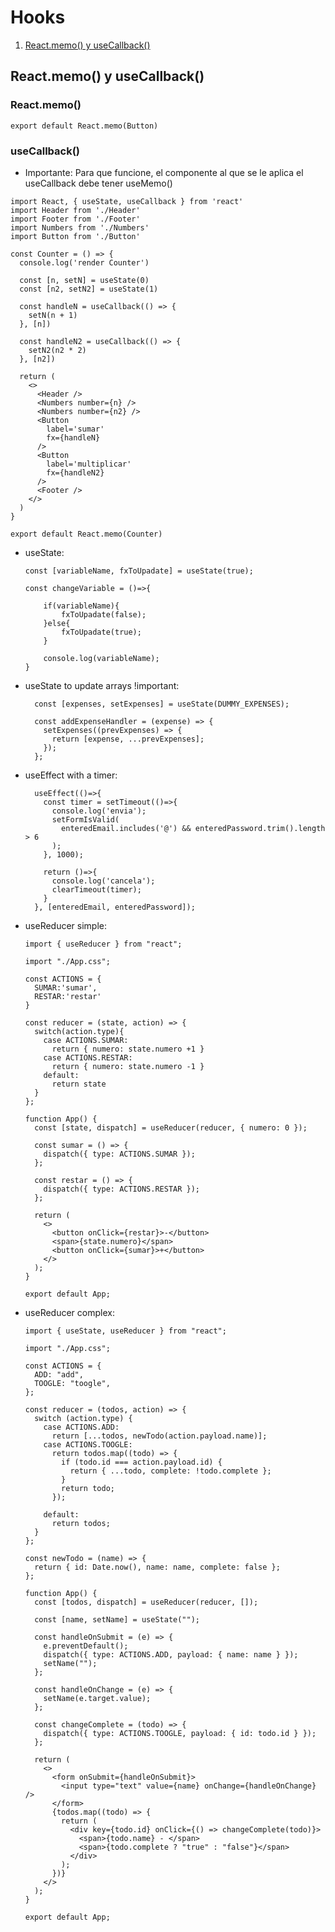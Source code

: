 # Hooks

  1) <a href='#hook1'>React.memo() y useCallback()</a>

<h2 id='hook1'>React.memo() y useCallback()</h2>

### React.memo()
```
export default React.memo(Button)
```

### useCallback()
- Importante: Para que funcione, el componente al que se le aplica el useCallback debe tener useMemo()
```
import React, { useState, useCallback } from 'react'
import Header from './Header'
import Footer from './Footer'
import Numbers from './Numbers'
import Button from './Button'

const Counter = () => {
  console.log('render Counter')

  const [n, setN] = useState(0)
  const [n2, setN2] = useState(1)

  const handleN = useCallback(() => {
    setN(n + 1)
  }, [n])

  const handleN2 = useCallback(() => {
    setN2(n2 * 2)
  }, [n2])

  return (
    <>
      <Header />
      <Numbers number={n} />
      <Numbers number={n2} />
      <Button
        label='sumar'
        fx={handleN}
      />
      <Button
        label='multiplicar'
        fx={handleN2}
      />
      <Footer />
    </>
  )
}

export default React.memo(Counter)
```


- useState:

      const [variableName, fxToUpadate] = useState(true);

      const changeVariable = ()=>{

          if(variableName){
              fxToUpadate(false);
          }else{
              fxToUpadate(true);
          }
        
          console.log(variableName);
      }
      
- useState to update arrays !important:

        const [expenses, setExpenses] = useState(DUMMY_EXPENSES);

        const addExpenseHandler = (expense) => {
          setExpenses((prevExpenses) => {
            return [expense, ...prevExpenses];
          });
        };

- useEffect with a timer:

        useEffect(()=>{
          const timer = setTimeout(()=>{
            console.log('envia');
            setFormIsValid(        
              enteredEmail.includes('@') && enteredPassword.trim().length > 6
            );
          }, 1000);

          return ()=>{
            console.log('cancela');
            clearTimeout(timer);
          }
        }, [enteredEmail, enteredPassword]);

      
- useReducer simple:

      import { useReducer } from "react";

      import "./App.css";

      const ACTIONS = {
        SUMAR:'sumar',
        RESTAR:'restar'
      }

      const reducer = (state, action) => {
        switch(action.type){
          case ACTIONS.SUMAR:
            return { numero: state.numero +1 }
          case ACTIONS.RESTAR:
            return { numero: state.numero -1 }
          default:
            return state
        }
      };

      function App() {
        const [state, dispatch] = useReducer(reducer, { numero: 0 });

        const sumar = () => {
          dispatch({ type: ACTIONS.SUMAR });
        };

        const restar = () => {
          dispatch({ type: ACTIONS.RESTAR });
        };

        return (
          <>
            <button onClick={restar}>-</button>
            <span>{state.numero}</span>
            <button onClick={sumar}>+</button>
          </>
        );
      }

      export default App;
      
- useReducer complex:

      import { useState, useReducer } from "react";

      import "./App.css";

      const ACTIONS = {
        ADD: "add",
        TOOGLE: "toogle",
      };

      const reducer = (todos, action) => {
        switch (action.type) {
          case ACTIONS.ADD:
            return [...todos, newTodo(action.payload.name)];
          case ACTIONS.TOOGLE:
            return todos.map((todo) => {
              if (todo.id === action.payload.id) {
                return { ...todo, complete: !todo.complete };
              }
              return todo;
            });

          default:
            return todos;
        }
      };

      const newTodo = (name) => {
        return { id: Date.now(), name: name, complete: false };
      };

      function App() {
        const [todos, dispatch] = useReducer(reducer, []);

        const [name, setName] = useState("");

        const handleOnSubmit = (e) => {
          e.preventDefault();
          dispatch({ type: ACTIONS.ADD, payload: { name: name } });
          setName("");
        };

        const handleOnChange = (e) => {
          setName(e.target.value);
        };

        const changeComplete = (todo) => {
          dispatch({ type: ACTIONS.TOOGLE, payload: { id: todo.id } });
        };

        return (
          <>
            <form onSubmit={handleOnSubmit}>
              <input type="text" value={name} onChange={handleOnChange} />
            </form>
            {todos.map((todo) => {
              return (
                <div key={todo.id} onClick={() => changeComplete(todo)}>
                  <span>{todo.name} - </span>
                  <span>{todo.complete ? "true" : "false"}</span>
                </div>
              );
            })}
          </>
        );
      }

      export default App;



